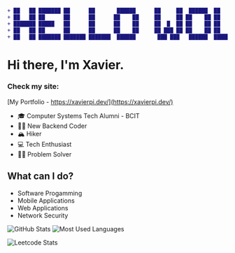 ```diff
+ ██   ██ ███████ ██      ██       ██████      ██     ██  ██████  ██      ██████  ██████
+ ██   ██ ██      ██      ██      ██    ██     ██     ██ ██    ██ ██      ██   ██ ██   ██
+ ███████ █████   ██      ██      ██    ██     ██  █  ██ ██    ██ ██      ██████  ██   ██
+ ██   ██ ██      ██      ██      ██    ██     ██ ███ ██ ██    ██ ██      ██   ██ ██   ██
+ ██   ██ ███████ ███████ ███████  ██████       ███ ███   ██████  ███████ ██   ██ ██████
```
#  Hi there, I'm Xavier.
### Check my site:
[My Portfolio - https://xavierpi.dev/](https://xavierpi.dev/)
<br/>
- 🎓 Computer Systems Tech Alumni - BCIT 
- 👨‍💻 New Backend Coder  
- 🏔️ Hiker  
- 💻 Tech Enthusiast  
- 👨‍🔧 Problem Solver

## What can I do?
- Software Progamming
- Mobile Applications
- Web Applications
- Network Security


<!-- GitHub Readme Stats -->
<img src="https://github-readme-stats.vercel.app/api?username=XavierPim&show_icons=true&hide_title=false&count_private=true&theme=dark" alt="GitHub Stats" />

<!-- Most Used Languages -->
<img src="https://github-readme-stats.vercel.app/api/top-langs/?username=XavierPim&layout=compact&theme=dark" alt="Most Used Languages" />

![Leetcode Stats](https://leetcard.jacoblin.cool/XavierP)
